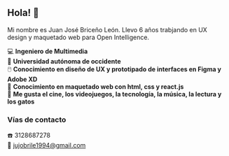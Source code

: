 ## Hola! 👋

Mi nombre es Juan José Briceño León. Llevo 6 años trabjando en UX design y maquetado web para Open Intelligence.

:computer: **Ingeniero de Multimedia**  
:school: **Universidad autónoma de occidente**   
🖱️ **Conocimiento en diseño de UX y prototipado de interfaces en Figma y Adobe XD**  
:pencil: **Conocimiento en maquetado web con html, css y react.js**  
:boy: **Me gusta el cine, los videojuegos, la tecnología, la música, la lectura y los gatos**

### Vías de contacto

:telephone: 3128687278  
:email: jujobrile1994@gmail.com
